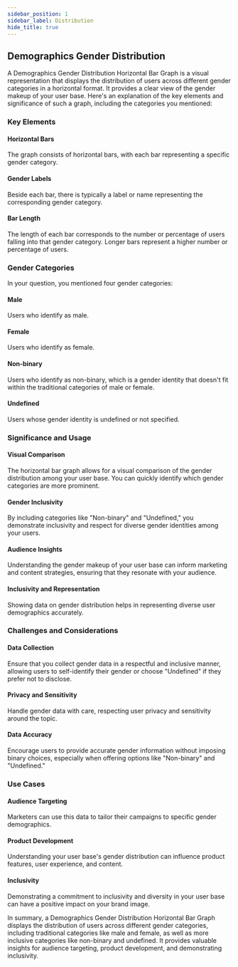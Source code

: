 ```yaml
---
sidebar_position: 1
sidebar_label: Distribution
hide_title: true
---
```


## Demographics Gender Distribution

A Demographics Gender Distribution Horizontal Bar Graph is a visual representation that displays the distribution of users across different gender categories in a horizontal format. It provides a clear view of the gender makeup of your user base. Here's an explanation of the key elements and significance of such a graph, including the categories you mentioned:

### Key Elements

#### Horizontal Bars

The graph consists of horizontal bars, with each bar representing a specific gender category.

#### Gender Labels

Beside each bar, there is typically a label or name representing the corresponding gender category.

#### Bar Length

The length of each bar corresponds to the number or percentage of users falling into that gender category. Longer bars represent a higher number or percentage of users.

### Gender Categories

In your question, you mentioned four gender categories:

#### Male

Users who identify as male.

#### Female

Users who identify as female.

#### Non-binary

Users who identify as non-binary, which is a gender identity that doesn't fit within the traditional categories of male or female.

#### Undefined

Users whose gender identity is undefined or not specified.

### Significance and Usage

#### Visual Comparison

The horizontal bar graph allows for a visual comparison of the gender distribution among your user base. You can quickly identify which gender categories are more prominent.

#### Gender Inclusivity

By including categories like "Non-binary" and "Undefined," you demonstrate inclusivity and respect for diverse gender identities among your users.

#### Audience Insights

Understanding the gender makeup of your user base can inform marketing and content strategies, ensuring that they resonate with your audience.

#### Inclusivity and Representation

Showing data on gender distribution helps in representing diverse user demographics accurately.

### Challenges and Considerations

#### Data Collection

Ensure that you collect gender data in a respectful and inclusive manner, allowing users to self-identify their gender or choose "Undefined" if they prefer not to disclose.

#### Privacy and Sensitivity 

Handle gender data with care, respecting user privacy and sensitivity around the topic.

#### Data Accuracy

Encourage users to provide accurate gender information without imposing binary choices, especially when offering options like "Non-binary" and "Undefined."

### Use Cases

#### Audience Targeting

Marketers can use this data to tailor their campaigns to specific gender demographics.

#### Product Development

Understanding your user base's gender distribution can influence product features, user experience, and content.

#### Inclusivity

Demonstrating a commitment to inclusivity and diversity in your user base can have a positive impact on your brand image.

In summary, a Demographics Gender Distribution Horizontal Bar Graph displays the distribution of users across different gender categories, including traditional categories like male and female, as well as more inclusive categories like non-binary and undefined. It provides valuable insights for audience targeting, product development, and demonstrating inclusivity.